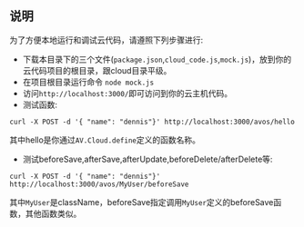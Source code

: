## 说明

为了方便本地运行和调试云代码，请遵照下列步骤进行:

* 下载本目录下的三个文件(`package.json`,`cloud_code.js`,`mock.js`)，放到你的云代码项目的根目录，跟cloud目录平级。
* 在项目根目录运行命令 `node mock.js`
* 访问`http://localhost:3000/`即可访问到你的云主机代码。
* 测试函数:

```
curl -X POST -d '{ "name": "dennis"}' http://localhost:3000/avos/hello
```
其中hello是你通过`AV.Cloud.define`定义的函数名称。

* 测试beforeSave,afterSave,afterUpdate,beforeDelete/afterDelete等:
```
curl -X POST -d '{ "name": "dennis"}' http://localhost:3000/avos/MyUser/beforeSave
```
其中`MyUser`是className，beforeSave指定调用`MyUser`定义的beforeSave函数，其他函数类似。
